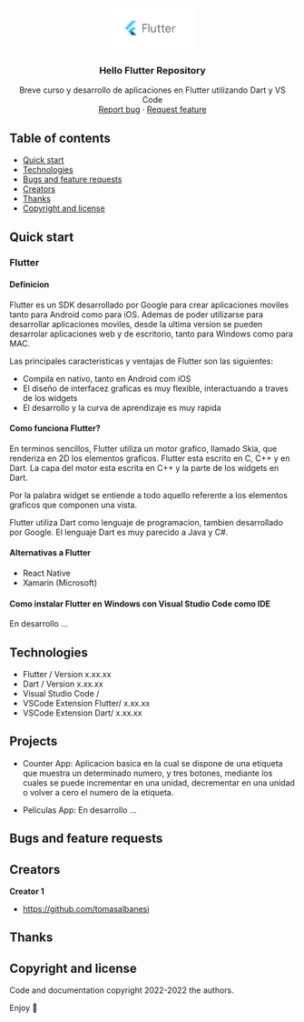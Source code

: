 <p align="center">
  <a href="https://flutter.dev/">
    <img src="https://github.com/tomasalbanesi/HelloFlutter/blob/master/images/flutter.png?raw=true" alt="Flutter" width=150 height=75>
  </a>

  <h3 align="center">Hello Flutter Repository</h3>

  <p align="center">
    Breve curso y desarrollo de aplicaciones en Flutter utilizando Dart y VS Code
    <br>
    <a href="https://reponame/issues/new?template=bug.md">Report bug</a>
    ·
    <a href="https://reponame/issues/new?template=feature.md&labels=feature">Request feature</a>
  </p>
</p>


## Table of contents

- [Quick start](#quick-start)
- [Technologies](#technologies)
- [Bugs and feature requests](#bugs-and-feature-requests)
- [Creators](#creators)
- [Thanks](#thanks)
- [Copyright and license](#copyright-and-license)


## Quick start

### Flutter

#### Definicion

Flutter es un SDK desarrollado por Google para crear aplicaciones moviles tanto para Android como para iOS. Ademas de poder utilizarse para desarrollar aplicaciones moviles, desde la ultima version se pueden desarrolar aplicaciones web y de escritorio, tanto para Windows como para MAC.

Las principales caracteristicas y ventajas de Flutter son las siguientes:

- Compila en nativo, tanto en Android com iOS
- El diseño de interfacez graficas es muy flexible, interactuando a traves de los widgets
- El desarrollo y la curva de aprendizaje es muy rapida

#### Como funciona Flutter?

En terminos sencillos, Flutter utiliza un motor grafico, llamado Skia, que renderiza en 2D los elementos graficos. Flutter esta escrito en C, C++ y en Dart. La capa del motor esta escrita en C++ y la parte de los widgets en Dart.

Por la palabra widget se entiende a todo aquello referente a los elementos graficos que componen una vista.

Flutter utiliza Dart como lenguaje de programacion, tambien desarrollado por Google. El lenguaje Dart es muy parecido a Java y C#.

#### Alternativas a Flutter

- React Native
- Xamarin (Microsoft)

#### Como instalar Flutter en Windows con Visual Studio Code como IDE

En desarrollo ...

## Technologies

- Flutter / Version x.xx.xx
- Dart / Version x.xx.xx
- Visual Studio Code / 
- VSCode Extension Flutter/ x.xx.xx
- VSCode Extension Dart/ x.xx.xx

## Projects

- Counter App: Aplicacion basica en la cual se dispone de una etiqueta que muestra un determinado numero, y tres botones, mediante los cuales se puede incrementar en una unidad, decrementar en una unidad o volver a cero el numero de la etiqueta.

- Peliculas App: En desarrollo ...

## Bugs and feature requests

## Creators

**Creator 1**

- <https://github.com/tomasalbanesi>

## Thanks

## Copyright and license

Code and documentation copyright 2022-2022 the authors.

Enjoy :metal:

